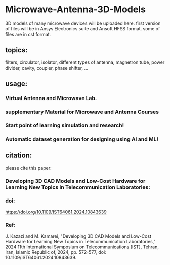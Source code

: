 # Microwave-Antenna-3D-Models
3D models of many microwave devices will be uploaded here. first version of files will be in Ansys Electronics suite and Ansoft HFSS format. some of files are in cst format.
## topics:
filters, circulator, isolator, different types of antenna, magnetron tube, power divider, cavity, coupler, phase shifter, ...
## usage:
### Virtual Antenna and Microwave Lab.
### supplementary Material for Microwave and Antenna Courses
### Start point of learning simulation and research!
### Automatic dataset generation for designing using AI and ML!

## citation:
please cite this paper:

### Developing 3D CAD Models and Low-Cost Hardware for Learning New Topics in Telecommunication Laboratories:

### doi:
https://doi.org/10.1109/IST64061.2024.10843639

### Ref:
J. Kazazi and M. Kamarei, "Developing 3D CAD Models and Low-Cost Hardware for Learning New Topics in Telecommunication Laboratories," 2024 11th International Symposium on Telecommunications (IST), Tehran, Iran, Islamic Republic of, 2024, pp. 572-577, doi: 10.1109/IST64061.2024.10843639.


